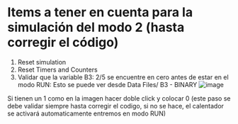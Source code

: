 # Items a tener en cuenta para la simulación del modo 2 (hasta corregir el código)


1. Reset simulation
2. Reset Timers and Counters
3. Validar que la variable B3: 2/5 se encuentre en cero antes de estar en el modo RUN:
  Esto se puede ver desde Data Files/ B3 - BINARY
  ![image](https://github.com/user-attachments/assets/2d6db777-7100-4dbd-bbc2-01fd6bb0993c)

Si tienen un 1 como en la imagen hacer doble click y colocar 0
  (este paso se debe validar siempre hasta corregir el codigo, si no se hace, el calentador se activará automaticamente entremos en modo RUN)
  
